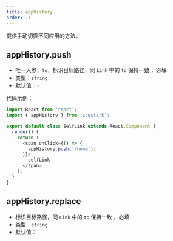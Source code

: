 ```yaml
---
title: appHistory
order: 11
---
```


提供手动切换不同应用的方法。

## appHistory.push

- 唯一入参，`to`，标识目标路径，同 `Link` 中的 `to` 保持一致 ，必填
- 类型：`string`
- 默认值：`-`

代码示例：

```js
import React from 'react';
import { appHistory } from 'icestark';

export default class SelfLink extends React.Component {
  render() {
    return (
      <span onClick={() => {
        appHistory.push('/home');
      }}>
        selfLink
      </span>
    );
  }
}
```

## appHistory.replace

- 标识目标路径，同 `Link` 中的 `to` 保持一致 ，必填
- 类型：`string`
- 默认值：`-`

